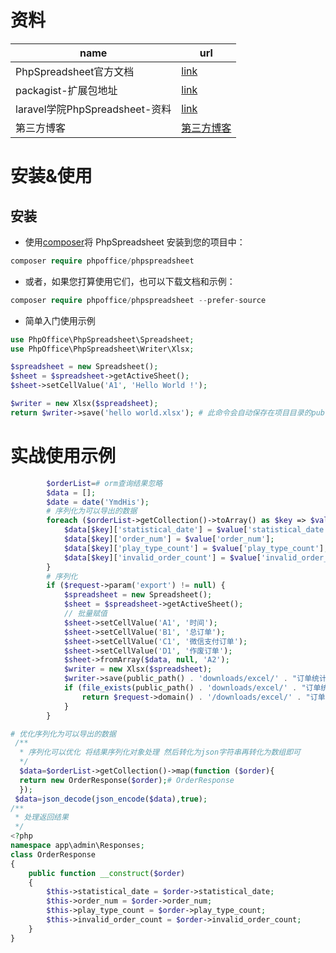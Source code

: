 #  资料



| name                           | url                                                          |
| ------------------------------ | ------------------------------------------------------------ |
| PhpSpreadsheet官方文档         | [link](https://phpspreadsheet.readthedocs.io/en/latest/)     |
| packagist-扩展包地址           | [link](https://packagist.org/packages/phpoffice/phpspreadsheet) |
| laravel学院PhpSpreadsheet-资料 | [link](https://laravelacademy.org/post/19518)                |
| 第三方博客                     | [第三方博客](https://www.e-learn.cn/topic/3761556)           |

# 安装&使用

## 安装

- 使用[composer](https://getcomposer.org/)将 PhpSpreadsheet 安装到您的项目中：

```php
composer require phpoffice/phpspreadsheet
```

- 或者，如果您打算使用它们，也可以下载文档和示例：

```php
composer require phpoffice/phpspreadsheet --prefer-source
```

- 简单入门使用示例

```php
use PhpOffice\PhpSpreadsheet\Spreadsheet;
use PhpOffice\PhpSpreadsheet\Writer\Xlsx;

$spreadsheet = new Spreadsheet();
$sheet = $spreadsheet->getActiveSheet();
$sheet->setCellValue('A1', 'Hello World !');

$writer = new Xlsx($spreadsheet);
return $writer->save('hello world.xlsx'); # 此命令会自动保存在项目目录的public目录下
```





# 实战使用示例

```php
        $orderList=# orm查询结果忽略
        $data = [];
        $date = date('YmdHis');
        # 序列化为可以导出的数据
        foreach ($orderList->getCollection()->toArray() as $key => $value) {
            $data[$key]['statistical_date'] = $value['statistical_date'];
            $data[$key]['order_num'] = $value['order_num'];
            $data[$key]['play_type_count'] = $value['play_type_count'];
            $data[$key]['invalid_order_count'] = $value['invalid_order_count'];
        }
        # 序列化 
        if ($request->param('export') != null) {
            $spreadsheet = new Spreadsheet();
            $sheet = $spreadsheet->getActiveSheet();
            // 批量赋值
            $sheet->setCellValue('A1', '时间');
            $sheet->setCellValue('B1', '总订单');
            $sheet->setCellValue('C1', '微信支付订单');
            $sheet->setCellValue('D1', '作废订单');
            $sheet->fromArray($data, null, 'A2');
            $writer = new Xlsx($spreadsheet);
            $writer->save(public_path() . 'downloads/excel/' . "订单统计{$date}.xlsx");
            if (file_exists(public_path() . 'downloads/excel/' . "订单统计{$date}.xlsx")) {
                return $request->domain() . '/downloads/excel/' . "订单统计{$date}.xlsx";
            }
        }

# 优化序列化为可以导出的数据
 /**
  * 序列化可以优化 将结果序列化对象处理 然后转化为json字符串再转化为数组即可 
  */
  $data=$orderList->getCollection()->map(function ($order){
  return new OrderResponse($order);# OrderResponse
  });
 $data=json_decode(json_encode($data),true);
/**
 * 处理返回结果
 */
<?php
namespace app\admin\Responses;
class OrderResponse
{
    public function __construct($order)
    {
        $this->statistical_date = $order->statistical_date;
        $this->order_num = $order->order_num;
        $this->play_type_count = $order->play_type_count;
        $this->invalid_order_count = $order->invalid_order_count;
    }
}
```

